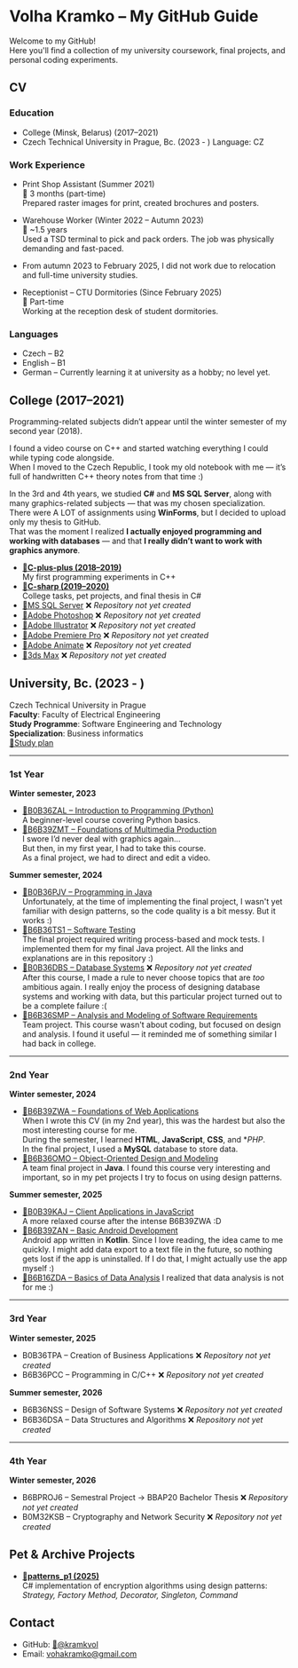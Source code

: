 # Volha Kramko – My GitHub Guide

Welcome to my GitHub!  
Here you'll find a collection of my university coursework, final projects, and personal coding experiments.

## CV
### Education
- College (Minsk, Belarus) (2017–2021)
- Czech Technical University in Prague, Bc. (2023 - )
  Language: CZ

### Work Experience
- Print Shop Assistant (Summer 2021)  
  📍 3 months (part-time)  
  Prepared raster images for print, created brochures and posters.

- Warehouse Worker (Winter 2022 – Autumn 2023)  
  📍 ~1.5 years  
  Used a TSD terminal to pick and pack orders. The job was physically demanding and fast-paced.

- From autumn 2023 to February 2025, I did not work due to relocation and full-time university studies.

- Receptionist – CTU Dormitories (Since February 2025)  
  📍 Part-time  
  Working at the reception desk of student dormitories.

### Languages
- Czech – B2
- English – B1
- German – Currently learning it at university as a hobby; no level yet.

## College (2017–2021)
Programming-related subjects didn’t appear until the winter semester of my second year (2018).  

I found a video course on C++ and started watching everything I could while typing code alongside.  
When I moved to the Czech Republic, I took my old notebook with me — it’s full of handwritten C++ theory notes from that time :) 

In the 3rd and 4th years, we studied **C#** and **MS SQL Server**, along with many graphics-related subjects — that was my chosen specialization.  
There were A LOT of assignments using **WinForms**, but I decided to upload only my thesis to GitHub.  
That was the moment I realized **I actually enjoyed programming and working with databases** — and that **I really didn’t want to work with graphics anymore**.

- **[🔗C-plus-plus (2018–2019)](https://github.com/kramkvol/C-plus-plus)** <br>
  My first programming experiments in C++
- **[🔗C-sharp (2019–2020)](https://github.com/kramkvol/C-sharp)**  <br>
  College tasks, pet projects, and final thesis in C#  
- [🔗MS SQL Server]() ❌ *Repository not yet created*
- [🔗Adobe Photoshop]() ❌ *Repository not yet created*
- [🔗Adobe Illustrator]() ❌ *Repository not yet created*
- [🔗Adobe Premiere Pro]() ❌ *Repository not yet created*
- [🔗Adobe Animate]() ❌ *Repository not yet created*
- [🔗3ds Max]() ❌ *Repository not yet created*

## University, Bc. (2023 - ) 
Czech Technical University in Prague <br>
**Faculty**: Faculty of Electrical Engineering <br>
**Study Programme**: Software Engineering and Technology <br>
**Specialization**: Business informatics <br>
[🔗Study plan](https://intranet.fel.cvut.cz/en/education/bk/plany/pl30021569.html)


---
### 1st Year
**Winter semester, 2023**
- [🔗B0B36ZAL – Introduction to Programming (Python)](https://github.com/kramkvol/B0B36ZAL-Introduction-to-Programming) <br>
  A beginner-level course covering Python basics.
- [🔗B6B39ZMT – Foundations of Multimedia Production](https://github.com/kramkvol/B6B39ZMT-Foundations-of-Multimedia-Production)  
  I swore I’d never deal with graphics again...  
  But then, in my first year, I had to take this course.  
  As a final project, we had to direct and edit a video.
  
**Summer semester, 2024**
- [🔗B0B36PJV – Programming in Java](https://github.com/kramkvol/B0B36PJV-Programming-in-Java) <br>
  Unfortunately, at the time of implementing the final project, I wasn't yet familiar with design patterns, so the code quality is a bit messy. But it works :)
- [🔗B6B36TS1 – Software Testing](https://github.com/kramkvol/B6B36TS1-Software-Testing) <br>
  The final project required writing process-based and mock tests. 
  I implemented them for my final Java project. All the links and explanations are in this repository :)
- [🔗B0B36DBS – Database Systems]() ❌ *Repository not yet created* <br>
  After this course, I made a rule to never choose topics that are *too* ambitious again. 
  I really enjoy the process of designing database systems and working with data, but this particular project turned out to be a complete failure :(
- [🔗B6B36SMP – Analysis and Modeling of Software Requirements](https://github.com/kramkvol/B6B36SMP-Analysis-and-Modeling-of-Software-Requirements) <br>
  Team project. This course wasn't about coding, but focused on design and analysis. 
  I found it useful — it reminded me of something similar I had back in college.
---
### 2nd Year
**Winter semester, 2024**
- [🔗B6B39ZWA – Foundations of Web Applications](https://github.com/kramkvol/B6B39ZWA-Foundations-of-Web-Applications) <br>
  When I wrote this CV (in my 2nd year), this was the hardest but also the most interesting course for me.  
  During the semester, I learned **HTML**, **JavaScript**, **CSS**, and **PHP*.  
  In the final project, I used a **MySQL** database to store data.
- [🔗B6B36OMO – Object-Oriented Design and Modeling](https://github.com/kramkvol/B6B36OMO-Object-oriented-design-and-Modeling) <br>
  A team final project in **Java**. I found this course very interesting and important, so in my pet projects I try to focus on using design patterns.
 
**Summer semester, 2025**
- [🔗B0B39KAJ – Client Applications in JavaScript](https://github.com/kramkvol/B0B39KAJ-Client-applications-in-JavaScript) <br>
  A more relaxed course after the intense B6B39ZWA :D
- [🔗B6B39ZAN – Basic Android Development](https://github.com/kramkvol/B6B39ZAN-Basic-Android-development) <br>
  Android app written in **Kotlin**. Since I love reading, the idea came to me quickly. 
  I might add data export to a text file in the future, so nothing gets lost if the app is uninstalled. 
  If I do that, I might actually use the app myself :) 
- [🔗B6B16ZDA – Basics of Data Analysis](https://github.com/kramkvol/B6B16ZDA-Basics-of-Data-Analysis) 
  I realized that data analysis is not for me :) 
---

### 3rd Year 
**Winter semester, 2025**
- B0B36TPA – Creation of Business Applications ❌ *Repository not yet created*
- B6B36PCC – Programming in C/C++ ❌ *Repository not yet created*

**Summer semester, 2026**
- B6B36NSS – Design of Software Systems ❌ *Repository not yet created*
- B6B36DSA – Data Structures and Algorithms ❌ *Repository not yet created*

---

### 4th Year 
**Winter semester, 2026**
- B6BPROJ6 – Semestral Project → BBAP20 Bachelor Thesis ❌ *Repository not yet created*
- B0M32KSB – Cryptography and Network Security ❌ *Repository not yet created*

## Pet & Archive Projects

- **[🔗patterns_p1 (2025)](https://github.com/kramkvol/patterns_p1)**  
  C# implementation of encryption algorithms using design patterns:  
  *Strategy, Factory Method, Decorator, Singleton, Command*  

## Contact

- GitHub: [🔗@kramkvol](https://github.com/kramkvol)  
- Email: vohakramko@gmail.com
